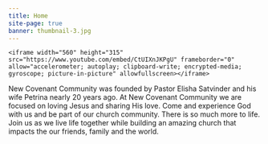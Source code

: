 ```yaml
---
title: Home
site-page: true
banner: thumbnail-3.jpg
---
```



```
<iframe width="560" height="315" src="https://www.youtube.com/embed/CtUIXnJKPgU" frameborder="0" allow="accelerometer; autoplay; clipboard-write; encrypted-media; gyroscope; picture-in-picture" allowfullscreen></iframe>
```

New Covenant Community was founded by Pastor Elisha Satvinder and his wife Petrina nearly 20 years ago. At New Covenant Community we are focused on loving Jesus and sharing His love. Come and experience God with us and be part of our church community. There is so much more to life. Join us as we live life together while  building an amazing church that impacts the our friends, family and the world.